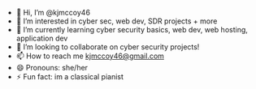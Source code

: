 - 👋 Hi, I’m @kjmccoy46
- 👀 I’m interested in cyber sec, web dev, SDR projects + more
- 🌱 I’m currently learning cyber security basics, web dev, web hosting, application dev
- 💞️ I’m looking to collaborate on cyber security projects!
- 📫 How to reach me kjmccoy46@gmail.com
- 😄 Pronouns: she/her
- ⚡ Fun fact: im a classical pianist

<!---
kjmccoy46/kjmccoy46 is a ✨ special ✨ repository because its `README.md` (this file) appears on your GitHub profile.
You can click the Preview link to take a look at your changes.
--->
